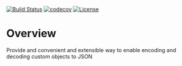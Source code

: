 [![Build Status](https://travis-ci.org/atzannes/extensible-json.svg?branch=master)](https://travis-ci.org/atzannes/extensible-json.svg?branch=master)
[![codecov](https://codecov.io/gh/atzannes/extensible-json/branch/master/graph/badge.svg)](https://codecov.io/gh/atzannes/extensible-json)
[![License](https://img.shields.io/badge/License-Apache%202.0-blue.svg)](https://opensource.org/licenses/Apache-2.0)


# Overview

Provide and convenient and extensible way to enable encoding and decoding custom objects to JSON
